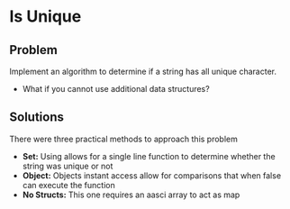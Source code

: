 # Is Unique

## Problem
Implement an algorithm to determine if a string has all unique character. 
- What if you cannot use additional data structures?

## Solutions
There were three practical methods to approach this problem
- **Set:** Using allows for a single line function to determine whether the string was unique or not
- **Object:** Objects instant access allow for comparisons that when false can execute the function
- **No Structs:** This one requires an aasci array to act as map